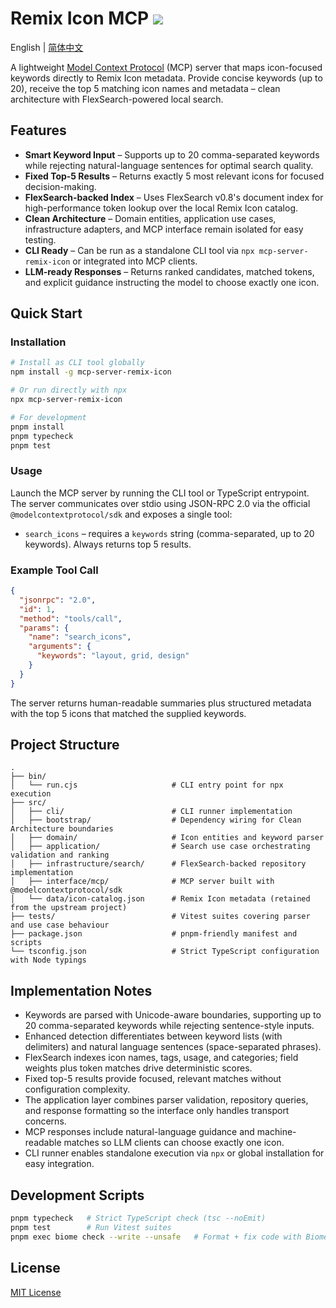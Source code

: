# Remix Icon MCP ![](https://img.shields.io/badge/A%20FRAD%20PRODUCT-WIP-yellow)

English | [简体中文](README.zh-CN.md)

A lightweight [Model Context Protocol](https://modelcontextprotocol.io/) (MCP) server that maps icon-focused keywords directly to Remix Icon metadata. Provide concise keywords (up to 20), receive the top 5 matching icon names and metadata – clean architecture with FlexSearch-powered local search.

## Features

- **Smart Keyword Input** – Supports up to 20 comma-separated keywords while rejecting natural-language sentences for optimal search quality.
- **Fixed Top-5 Results** – Returns exactly 5 most relevant icons for focused decision-making.
- **FlexSearch-backed Index** – Uses FlexSearch v0.8's document index for high-performance token lookup over the local Remix Icon catalog.
- **Clean Architecture** – Domain entities, application use cases, infrastructure adapters, and MCP interface remain isolated for easy testing.
- **CLI Ready** – Can be run as a standalone CLI tool via `npx mcp-server-remix-icon` or integrated into MCP clients.
- **LLM-ready Responses** – Returns ranked candidates, matched tokens, and explicit guidance instructing the model to choose exactly one icon.

## Quick Start

### Installation

```bash
# Install as CLI tool globally
npm install -g mcp-server-remix-icon

# Or run directly with npx
npx mcp-server-remix-icon

# For development
pnpm install
pnpm typecheck
pnpm test
```

### Usage

Launch the MCP server by running the CLI tool or TypeScript entrypoint. The server communicates over stdio using JSON-RPC 2.0 via the official `@modelcontextprotocol/sdk` and exposes a single tool:

- `search_icons` – requires a `keywords` string (comma-separated, up to 20 keywords). Always returns top 5 results.

### Example Tool Call

```json
{
  "jsonrpc": "2.0",
  "id": 1,
  "method": "tools/call",
  "params": {
    "name": "search_icons",
    "arguments": {
      "keywords": "layout, grid, design"
    }
  }
}
```

The server returns human-readable summaries plus structured metadata with the top 5 icons that matched the supplied keywords.

## Project Structure

```
.
├── bin/
│   └── run.cjs                     # CLI entry point for npx execution
├── src/
│   ├── cli/                        # CLI runner implementation
│   ├── bootstrap/                  # Dependency wiring for Clean Architecture boundaries
│   ├── domain/                     # Icon entities and keyword parser
│   ├── application/                # Search use case orchestrating validation and ranking
│   ├── infrastructure/search/      # FlexSearch-backed repository implementation
│   ├── interface/mcp/              # MCP server built with @modelcontextprotocol/sdk
│   └── data/icon-catalog.json      # Remix Icon metadata (retained from the upstream project)
├── tests/                          # Vitest suites covering parser and use case behaviour
├── package.json                    # pnpm-friendly manifest and scripts
└── tsconfig.json                   # Strict TypeScript configuration with Node typings
```

## Implementation Notes

- Keywords are parsed with Unicode-aware boundaries, supporting up to 20 comma-separated keywords while rejecting sentence-style inputs.
- Enhanced detection differentiates between keyword lists (with delimiters) and natural language sentences (space-separated phrases).
- FlexSearch indexes icon names, tags, usage, and categories; field weights plus token matches drive deterministic scores.
- Fixed top-5 results provide focused, relevant matches without configuration complexity.
- The application layer combines parser validation, repository queries, and response formatting so the interface only handles transport concerns.
- MCP responses include natural-language guidance and machine-readable matches so LLM clients can choose exactly one icon.
- CLI runner enables standalone execution via `npx` or global installation for easy integration.

## Development Scripts

```bash
pnpm typecheck   # Strict TypeScript check (tsc --noEmit)
pnpm test        # Run Vitest suites
pnpm exec biome check --write --unsafe   # Format + fix code with Biome
```

## License

[MIT License](LICENSE)
